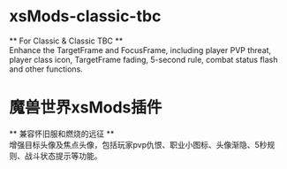 # xsMods-classic-tbc
** For Classic & Classic TBC **  
Enhance the TargetFrame and FocusFrame, including player PVP threat, player class icon, TargetFrame fading, 5-second rule, combat status flash and other functions.  


# 魔兽世界xsMods插件
** 兼容怀旧服和燃烧的远征 **    
增强目标头像及焦点头像，包括玩家pvp仇恨、职业小图标、头像渐隐、5秒规则、战斗状态提示等功能。  

